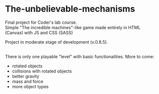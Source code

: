 # The-unbelievable-mechanisms
Final project for Coder's lab course.<br>
Simple "The incredible machines"-like game made entirely in HTML (Canvas) with JS and CSS (SASS) <br>

Project in moderate stage of development (v.0.8.5). 

<br>There is only one playable "level" with basic functionalities. More to come:
<br>
<ul>
    <li>rotated objects</li>
    <li>collisions with rotated objects</li>
    <li>better gravity</li>
    <li>mass and force</li>
    <li>more object types</li>
</ul>
